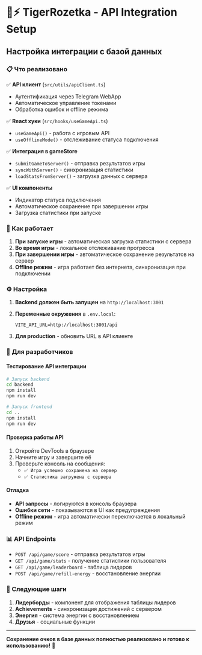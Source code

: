 # 🐅⚡ TigerRozetka - API Integration Setup

## Настройка интеграции с базой данных

### 📋 Что реализовано

✅ **API клиент** (`src/utils/apiClient.ts`)
- Аутентификация через Telegram WebApp
- Автоматическое управление токенами
- Обработка ошибок и offline режима

✅ **React хуки** (`src/hooks/useGameApi.ts`)
- `useGameApi()` - работа с игровым API
- `useOfflineMode()` - отслеживание статуса подключения

✅ **Интеграция в gameStore**
- `submitGameToServer()` - отправка результатов игры
- `syncWithServer()` - синхронизация статистики
- `loadStatsFromServer()` - загрузка данных с сервера

✅ **UI компоненты**
- Индикатор статуса подключения
- Автоматическое сохранение при завершении игры
- Загрузка статистики при запуске

### 🚀 Как работает

1. **При запуске игры** - автоматическая загрузка статистики с сервера
2. **Во время игры** - локальное отслеживание прогресса
3. **При завершении игры** - автоматическое сохранение результатов на сервер
4. **Offline режим** - игра работает без интернета, синхронизация при подключении

### ⚙️ Настройка

1. **Backend должен быть запущен** на `http://localhost:3001`
2. **Переменные окружения** в `.env.local`:
   ```
   VITE_API_URL=http://localhost:3001/api
   ```

3. **Для production** - обновить URL в API клиенте

### 🔧 Для разработчиков

#### Тестирование API интеграции

```bash
# Запуск backend
cd backend
npm install
npm run dev

# Запуск frontend
cd ..
npm install
npm run dev
```

#### Проверка работы API

1. Откройте DevTools в браузере
2. Начните игру и завершите её
3. Проверьте консоль на сообщения:
   - `✅ Игра успешно сохранена на сервер`
   - `✅ Статистика загружена с сервера`

#### Отладка

- **API запросы** - логируются в консоль браузера
- **Ошибки сети** - показываются в UI как предупреждения
- **Offline режим** - игра автоматически переключается в локальный режим

### 📊 API Endpoints

- `POST /api/game/score` - отправка результатов игры
- `GET /api/game/stats` - получение статистики пользователя
- `GET /api/game/leaderboard` - таблица лидеров
- `POST /api/game/refill-energy` - восстановление энергии

### 🎯 Следующие шаги

1. **Лидерборды** - компонент для отображения таблицы лидеров
2. **Achievements** - синхронизация достижений с сервером
3. **Энергия** - система энергии с восстановлением
4. **Друзья** - социальные функции

---

**Сохранение очков в базе данных полностью реализовано и готово к использованию!** 🎉
